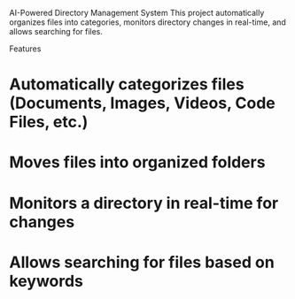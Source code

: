  AI-Powered Directory Management System
This project automatically organizes files into categories, monitors directory changes in real-time, and allows searching for files.

 Features
# Automatically categorizes files (Documents, Images, Videos, Code Files, etc.)
# Moves files into organized folders
# Monitors a directory in real-time for changes
# Allows searching for files based on keywords
